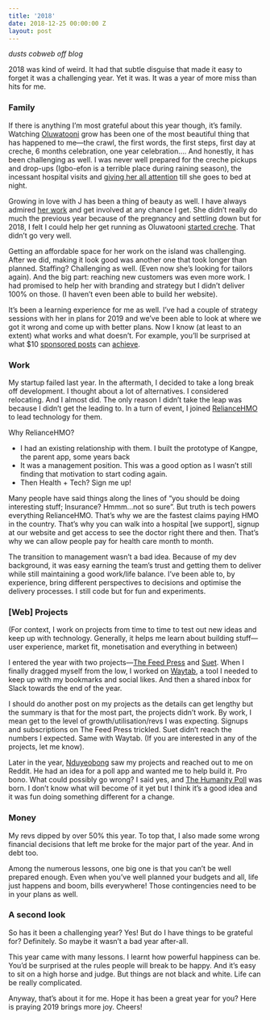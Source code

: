 ```yaml
---
title: '2018'
date: 2018-12-25 00:00:00 Z
layout: post
---
```


*dusts cobweb off blog*

2018 was kind of weird. It had that subtle disguise that made it easy to forget it was a challenging year. Yet it was. It was a year of more miss than hits for me.

### Family

If there is anything I’m most grateful about this year though, it’s family. Watching [Oluwatooni](https://www.instagram.com/p/BgTajGNHFK4/) grow has been one of the most beautiful thing that has happened to me—the crawl, the first words, the first steps, first day at creche, 6 months celebration, one year celebration…. And honestly, it has been challenging as well. I was never well prepared for the creche pickups and drop-ups (Igbo-efon is a terrible place during raining season), the incessant hospital visits and [giving her all attention](https://photos.google.com/share/AF1QipOWSsefwZEyRT36samKhqKbwQ35yJPPUjx-gk1MZXBiaHQFip9GJnh7elZyBtUElg/photo/AF1QipOLDK6rm_bghjkqxjEdE3_votlAaoEK88F6-WRC?key=V1dzb3ZYZE5QTHVMNDEwOE9xUzhqemVNYmU5NzVR) till she goes to bed at night.

Growing in love with J has been a thing of beauty as well. I have always admired [her work](https://www.instagram.com/mandhems) and get involved at any chance I get. She didn’t really do much the previous year because of the pregnancy and settling down but for 2018, I felt I could help her get running as Oluwatooni [started creche](https://www.instagram.com/p/BkimAPwF9Ot/). That didn’t go very well. 

Getting an affordable space for her work on the island was challenging. After we did, making it look good was another one that took longer than planned. Staffing? Challenging as well. (Even now she’s looking for tailors again). And the big part: reaching new customers was even more work. I had promised to help her with branding and strategy but I didn’t deliver 100% on those. (I haven’t even been able to build her website).

It’s been a learning experience for me as well. I’ve had a couple of strategy sessions with her in plans for 2019 and we’ve been able to look at where we got it wrong and come up with better plans. Now I know (at least to an extent) what works and what doesn’t. For example, you’ll be surprised at what $10 [sponsored posts](https://web.facebook.com/mandhems/photos/a.476359846159387/528357387626299/?type=3&theater) can [achieve](https://www.instagram.com/p/BpjCEzsnGmB/). 

### Work

My startup failed last year. In the aftermath, I decided to take a long break off development. I thought about a lot of alternatives. I considered relocating.  And I almost did. The only reason I didn’t take the leap was because I didn’t get the leading to. In a turn of event, I joined [RelianceHMO](https://reliancehmo.com) to lead technology for them. 

Why RelianceHMO?
- I had an existing relationship with them. I built the prototype of Kangpe, the parent app, some years back
- It was a management position. This was a good option as I wasn’t still finding that motivation to start coding again.
- Then Health + Tech? Sign me up! 

Many people have said things along the lines of “you should be doing interesting stuff; Insurance? Hmmm…not so sure”. But truth is tech powers everything RelianceHMO. That’s why we are the fastest claims paying HMO in the country. That’s why you can walk into a hospital [we support], signup at our website and get access to see the doctor right there and then. That’s why we can allow people pay for health care month to month. 

The transition to management wasn’t a bad idea. Because of my dev background, it was easy earning the team’s trust and getting them to deliver while still maintaining a good work/life balance. I’ve been able to, by experience, bring different perspectives to decisions and optimise the delivery processes.  I still code but for fun and experiments. 

### [Web] Projects

(For context, I work on projects from time to time to test out new ideas and keep up with technology. Generally, it helps me learn about building stuff—user experience, market fit, monetisation and everything in between)

I entered the year with two projects—[The Feed Press](https://thefeed.press) and [Suet](https://suet.co). When I finally dragged myself from the low, I worked on [Waytab](http://waytab.io), a tool I needed to keep up with my bookmarks and social likes. And then a shared inbox for Slack towards the end of the year.

I should do another post on my projects as the details can get lengthy but the summary is that for the most part, the projects didn’t work. By work, I mean get to the level of growth/utilisation/revs I was expecting. Signups and subscriptions on The Feed Press trickled. Suet didn’t reach the numbers I expected. Same with Waytab. (If you are interested in any of the projects, let me know).

Later in the year, [Nduyeobong](https://twitter.com/nduyeobongakpan) saw my projects and reached out to me on Reddit. He had an idea for a poll app and wanted me to help build it. Pro bono. What could possibly go wrong? I said yes, and [The Humanity Poll](http://thehumanitypoll.org) was born. I don’t know what will become of it yet but I think it’s a good idea and it was fun doing something different for a change.

### Money

My revs dipped by over 50% this year. To top that, I also made some wrong financial decisions that left me broke for the major part of the year. And in debt too. 

Among the numerous lessons, one big one is that you can’t be well prepared enough. Even when you’ve well planned your budgets and all, life just happens and boom, bills everywhere! Those contingencies need to be in your plans as well.

### A second look

So has it been a challenging year? Yes! But do I have things to be grateful for? Definitely. So maybe it wasn’t a bad year after-all. 

This year came with many lessons. I learnt how powerful happiness can be. You’d be surprised at the rules people will break to be happy. And it’s easy to sit on a high horse and judge. But things are not black and white. Life can be really complicated.

Anyway, that’s about it for me. Hope it has been a great year for you? Here is praying 2019 brings more joy. Cheers!